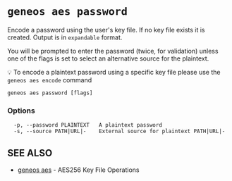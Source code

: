 # `geneos aes password`

Encode a password using the user's key file. If no key file exists it is created. Output is in `expandable` format.

You will be prompted to enter the password (twice, for validation) unless one of the flags is set to select an alternative source for the plaintext.

💡 To encode a plaintext password using a specific key file please use the `geneos aes encode` command

```text
geneos aes password [flags]
```

### Options

```text
  -p, --password PLAINTEXT   A plaintext password
  -s, --source PATH|URL|-    External source for plaintext PATH|URL|-
```

## SEE ALSO

* [geneos aes](geneos_aes.md)	 - AES256 Key File Operations
